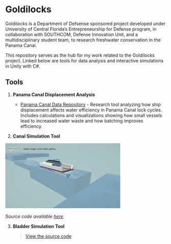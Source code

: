 # Goldilocks

Goldilocks is a Department of Defsense sponsored project developed under University of Central Florida’s Entrepreneurship for Defense program, in collaboration with SOUTHCOM, Defense Innovation Unit, and a multidisciplinary student team, to research freshwater conservation in the Panama Canal.

This repository serves as the hub for my work related to the Goldilocks project. Linked below are tools for data analysis and interactive simulations in Unity with C#.

## Tools

1. **Panama Canal Displacement Analysis**  
   - [Panama Canal Data Repository](https://github.com/jleto6/panama-canal-data) - Research tool analyzing how ship displacement affects water efficiency in Panama Canal lock cycles. Includes calculations and visualizations showing how small vessels lead to increased water waste and how batching improves efficiency.

1. **Canal Simulation Tool**

![Panama Canal Simulation Demo](canalsim.gif)  

*Source code available [here](https://github.com/yourusername/panama-canal-sim).*


3. **Bladder Simulation Tool**

   > [View the source code](https://github.com/jleto6/bladder-sim)


